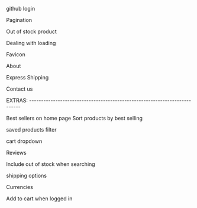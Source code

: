 github login

Pagination

Out of stock product

Dealing with loading

Favicon

About

Express Shipping

Contact us

EXTRAS: --------------------------------------------------------------------------

Best sellers on home page
Sort products by best selling

saved products filter

cart dropdown

Reviews

Include out of stock when searching

shipping options

Currencies

Add to cart when logged in
